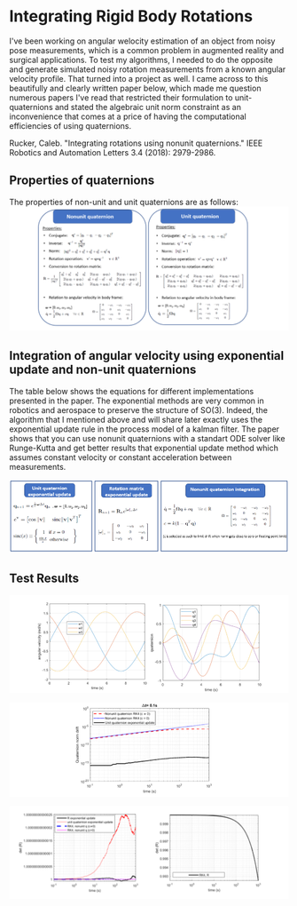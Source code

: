 # Integrating Rigid Body Rotations

I've been working on angular welocity estimation of an object from noisy pose measurements, which is a common problem in augmented reality and surgical applications.
To test my algorithms, I needed to do the opposite and generate simulated noisy rotation measurements from a known angular velocity profile. That turned into a project as well.
I came across to this beautifully and clearly written paper below, which made me question numerous papers I've read that restricted their formulation to unit-quaternions and stated 
the algebraic unit norm constraint as an inconvenience that comes at a price of having the computational efficiencies of using quaternions.

Rucker, Caleb. "Integrating rotations using nonunit quaternions." IEEE Robotics and Automation Letters 3.4 (2018): 2979-2986.

## Properties of quaternions
The properties of non-unit and unit quaternions are as follows:
![Nonunit quaternions](./figs/unit_vs_nonunit_quaternion.png)

## Integration of angular velocity using exponential update and non-unit quaternions

The table below shows the equations for different implementations presented in the paper. The exponential methods are very common in robotics and aerospace to preserve the structure of SO(3).
Indeed, the algorithm that I mentioned above and will share later exactly uses the exponential update rule in the process model of a kalman filter. 
The paper shows that you can use nonunit quaternions with a standart ODE solver like Runge-Kutta and get better results that exponential update method which assumes constant velocity or constant acceleration between measurements.

![Methods](./figs/methods.png)


## Test Results
![Angular velocity profile](./figs/test_data.png)

![Quaternion norm drift](./figs/quat_drift.png)

![Rotation matrix determinant drift](./figs/determinant_drift.png)









